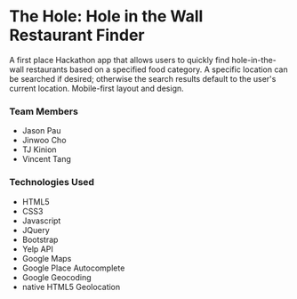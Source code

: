 # The Hole: Hole in the Wall Restaurant Finder

A first place Hackathon app that allows users to quickly find hole-in-the-wall restaurants based on a specified food category. A specific location can be searched if desired; otherwise the search results default to the user's current location. Mobile-first layout and design.

### Team Members
- Jason Pau
- Jinwoo Cho
- TJ Kinion
- Vincent Tang

### Technologies Used
- HTML5
- CSS3
- Javascript
- JQuery
- Bootstrap
- Yelp API
- Google Maps
- Google Place Autocomplete
- Google Geocoding
- native HTML5 Geolocation
